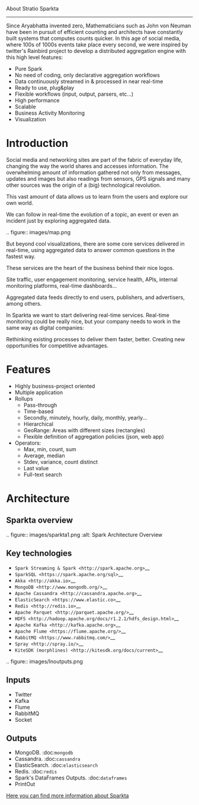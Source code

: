 About Stratio Sparkta
******************

Since Aryabhatta invented zero, Mathematicians such as John von Neuman have been in pursuit
of efficient counting and architects have constantly built systems that computes counts quicker. In
this age of social media, where 100s of 1000s events take place every second, we were inspired
by twitter's Rainbird project to develop a distributed aggregation engine with this high level
features:

- Pure Spark
- No need of coding, only declarative aggregation workflows
- Data continuously streamed in & processed in near real-time
- Ready to use, plug&play
- Flexible workflows (input, output, parsers, etc...)
- High performance
- Scalable
- Business Activity Monitoring
- Visualization



Introduction
============
Social media and networking sites are  part of the fabric of everyday life, changing the way the world shares and
accesses information.
The overwhelming amount of information gathered not only from messages, updates and images but also readings
from sensors, GPS signals and many other sources was the origin of a (big) technological revolution.

This vast amount of data allows us to learn from the users and explore our own world.

We can follow in real-time the evolution of a topic, an event or even an incident just by exploring aggregated data.

.. figure:: images/map.png


 But beyond cool visualizations, there are some core services delivered in real-time, using aggregated data to
 answer common questions in the fastest way.

 These services are the heart of the business behind their nice logos.

 Site traffic, user engagement monitoring, service health, APIs, internal monitoring platforms, real-time dashboards…

 Aggregated data feeds directly to end users, publishers, and advertisers, among others.

 In Sparkta we want to start delivering real-time services. Real-time monitoring could be really nice, but your
 company needs to work in the same way as digital companies:

 Rethinking existing processes to deliver them faster, better.
 Creating new opportunities for competitive advantages.

Features
========

- Highly business-project oriented
- Multiple application
- Rollups
    - Pass-through
    - Time-based
    - Secondly, minutely, hourly,  daily, monthly, yearly...
    - Hierarchical
    - GeoRange: Areas with different sizes (rectangles)
    - Flexible definition of aggregation policies (json, web app)
- Operators:
    - Max, min, count, sum
    - Average, median
    - Stdev, variance, count distinct
    - Last value
    - Full-text search



Architecture
============


Sparkta overview
------------
.. figure:: images/sparkta1.png
   :alt: Spark Architecture Overview


Key technologies
------------

- `Spark Streaming & Spark <http://spark.apache.org>`__
- `SparkSQL <https://spark.apache.org/sql>`__
- `Akka <http://akka.io>`__
- `MongoDB <http://www.mongodb.org/>`__
- `Apache Cassandra <http://cassandra.apache.org>`__
- `ElasticSearch <https://www.elastic.co>`__
- `Redis <http://redis.io>`__
- `Apache Parquet <http://parquet.apache.org/>`__
- `HDFS <http://hadoop.apache.org/docs/r1.2.1/hdfs_design.html>`__
- `Apache Kafka <http://kafka.apache.org>`__
- `Apache Flume <https://flume.apache.org/>`__
- `RabbitMQ <https://www.rabbitmq.com/>`__
- `Spray <http://spray.io/>`__
- `KiteSDK (morphlines) <http://kitesdk.org/docs/current>`__


.. figure:: images/Inoutputs.png


Inputs
------------

- Twitter
- Kafka
- Flume
- RabbitMQ
- Socket


Outputs
------------

- MongoDB. :doc:`mongodb`
- Cassandra. :doc:`cassandra`
- ElasticSearch. :doc:`elasticsearch`
- Redis. :doc:`redis`
- Spark's DataFrames Outputs. :doc:`dataframes`
- PrintOut



[Here you can find more information about Sparkta](http://es.slideshare.net/Stratio/strata-sparkta)